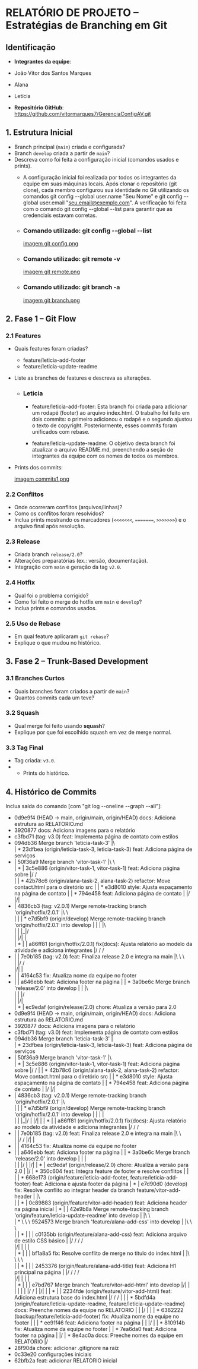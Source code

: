 # RELATÓRIO DE PROJETO – Estratégias de Branching em Git

## Identificação
- **Integrantes da equipe**:
- João Vitor dos Santos Marques
- Alana
- Letícia

- **Repositório GitHub**: https://github.com/vitormarques7/GerenciaConfigAV.git
## 1. Estrutura Inicial
- Branch principal (`main`) criada e configurada?
- Branch `develop` criada a partir de `main`?
- Descreva como foi feita a configuração inicial (comandos usados e prints).
    - A configuração inicial foi realizada por todos os integrantes da equipe em suas máquinas locais. 
      Após clonar o repositório (git clone), cada membro configurou sua identidade no Git utilizando os 
      comandos git config --global user.name "Seu Nome" e git config --global user.email "seu.email@exemplo.com".
      A verificação foi feita com o comando git config --global --list para garantir que as credenciais estavam corretas.
  
    - ### Comando utilizado: git config --global --list

      [imagem git config.png](images/imagem%20git%20config.png)
    - ### Comando utilizado: git remote -v

      [imagem git remote.png](images/imagem%20git%20remote.png)

    - ### Comando utilizado: git branch -a

      [imagem git branch.png](images/imagem%20git%20branch.png)
  
## 2. Fase 1 – Git Flow
### 2.1 Features
- Quais features foram criadas?
  - feature/leticia-add-footer
  - feature/leticia-update-readme
- Liste as branches de features e descreva as alterações.
  - ### Leticia
    - feature/leticia-add-footer: Esta branch foi criada para adicionar um rodapé (footer) ao arquivo index.html. 
      O trabalho foi feito em dois commits: o primeiro adicionou o rodapé e o segundo ajustou o texto de copyright. 
      Posteriormente, esses commits foram unificados com rebase.

    - feature/leticia-update-readme: O objetivo desta branch foi atualizar o arquivo README.md, preenchendo a seção 
        de integrantes da equipe com os nomes de todos os membros. 
  
- Prints dos commits:

  [imagem commits1.png](images/imagem%20commits1.png)

### 2.2 Conflitos
- Onde ocorreram conflitos (arquivos/linhas)?
- Como os conflitos foram resolvidos?
- Inclua prints mostrando os marcadores (`<<<<<<<`, `=======`, `>>>>>>>`) e o
  arquivo final após resolução.

### 2.3 Release
- Criada branch `release/2.0`?
- Alterações preparatórias (ex.: versão, documentação).
- Integração com `main` e geração da tag `v2.0`.

### 2.4 Hotfix
- Qual foi o problema corrigido?
- Como foi feito o merge do hotfix em `main` e `develop`?
- Inclua prints e comandos usados.

### 2.5 Uso de Rebase
- Em qual feature aplicaram `git rebase`?
- Explique o que mudou no histórico.

## 3. Fase 2 – Trunk-Based Development
### 3.1 Branches Curtos
- Quais branches foram criados a partir de `main`?
- Quantos commits cada um teve?

### 3.2 Squash
- Qual merge foi feito usando **squash**?
- Explique por que foi escolhido squash em vez de merge normal.

### 3.3 Tag Final
- Tag criada: `v3.0`.
- - Prints do histórico.

## 4. Histórico de Commits
Inclua saída do comando [com "git log --oneline --graph --all"]:
* 0d9e9f4 (HEAD -> main, origin/main, origin/HEAD) docs: Adiciona estrutura ao RELATORIO.md
* 3920877 docs: Adiciona imagens para o relatório
* c3fbd71 (tag: v3.0) feat: Implementa página de contato com estilos
*   094db36 Merge branch 'leticia-task-3'
    |\  
    | * 23dfbea (origin/leticia-task-3, leticia-task-3) feat: Adiciona página de serviços
* |   50f36a9 Merge branch 'vitor-task-1'
  |\ \  
  | * | 3c5e886 (origin/vitor-task-1, vitor-task-1) feat: Adiciona página sobre
  |/ /  
  | | * 42b78c6 (origin/alana-task-2, alana-task-2) refactor: Move contact.html para o diretório src
  | | * e3d8010 style: Ajusta espaçamento na página de contato
  | | * 794e458 feat: Adiciona página de contato
  | |/  
  |/|
* |   4836cb3 (tag: v2.0.1) Merge remote-tracking branch 'origin/hotfix/2.0.1'
  |\ \  
  | | | *   e7d5bf9 (origin/develop) Merge remote-tracking branch 'origin/hotfix/2.0.1' into develop
  | | | |\  
  | | |_|/  
  | |/| |   
  | * | | a86ff81 (origin/hotfix/2.0.1) fix(docs): Ajusta relatório ao modelo da atividade e adiciona integrantes
  |/ / /
* | |   7e0b185 (tag: v2.0) feat: Finaliza release 2.0 e integra na main
  |\ \ \  
  | |/ /  
  |/| |
* | | 4164c53 fix: Atualiza nome da equipe no footer
* | | a646ebb feat: Adiciona footer na página
  | | *   3a0be6c Merge branch 'release/2.0' into develop
  | | |\  
  | | |/  
  | |/|   
  | * | ec9edaf (origin/release/2.0) chore: Atualiza a versão para 2.0
* 0d9e9f4 (HEAD -> main, origin/main, origin/HEAD) docs: Adiciona estrutura ao RELATORIO.md
* 3920877 docs: Adiciona imagens para o relatório
* c3fbd71 (tag: v3.0) feat: Implementa página de contato com estilos
*   094db36 Merge branch 'leticia-task-3'
    |\
    | * 23dfbea (origin/leticia-task-3, leticia-task-3) feat: Adiciona página de serviços
* |   50f36a9 Merge branch 'vitor-task-1'
  |\ \
  | * | 3c5e886 (origin/vitor-task-1, vitor-task-1) feat: Adiciona página sobre
  |/ /
  | | * 42b78c6 (origin/alana-task-2, alana-task-2) refactor: Move contact.html para o diretório src
  | | * e3d8010 style: Ajusta espaçamento na página de contato
  | | * 794e458 feat: Adiciona página de contato
  | |/
  |/|
* |   4836cb3 (tag: v2.0.1) Merge remote-tracking branch 'origin/hotfix/2.0.1'
  |\ \
  | | | *   e7d5bf9 (origin/develop) Merge remote-tracking branch 'origin/hotfix/2.0.1' into develop
  | | | |\
  | | |_|/
  | |/| |
  | * | | a86ff81 (origin/hotfix/2.0.1) fix(docs): Ajusta relatório ao modelo da atividade e adiciona integrantes
  |/ / /
* | |   7e0b185 (tag: v2.0) feat: Finaliza release 2.0 e integra na main
  |\ \ \
  | |/ /
  |/| |
* | | 4164c53 fix: Atualiza nome da equipe no footer
* | | a646ebb feat: Adiciona footer na página
  | | *   3a0be6c Merge branch 'release/2.0' into develop
  | | |\
  | | |/
  | |/|
  | * | ec9edaf (origin/release/2.0) chore: Atualiza a versão para 2.0
  | |/
  | *   350c604 feat: Integra feature de footer e resolve conflitos
  | |\
  | | * 668e173 (origin/feature/leticia-add-footer, feature/leticia-add-footer) feat: Adiciona e ajusta footer da página
  | * |   e7d90d0 (develop) fix: Resolve conflito ao integrar header da branch feature/vitor-add-header
  | |\ \
  | | * | 0c89883 (origin/feature/vitor-add-header) feat: Adiciona header na página inicial
  | * | |   42e9b8a Merge remote-tracking branch 'origin/feature/leticia-update-readme' into develop
  | |\ \ \
  | * \ \ \   9524573 Merge branch 'feature/alana-add-css' into develop
  | |\ \ \ \
  | | * | | | c0135bb (origin/feature/alana-add-css) feat: Adiciona arquivo de estilo CSS básico
  | |/ / / /  
  |/| | | |   
  | * | | |   bf1a8a5 fix: Resolve conflito de merge no titulo do index.html
  | |\ \ \ \  
  | | * | | | 2453376 (origin/feature/alana-add-title) feat: Adiciona H1 principal na página
  | |/ / / /  
  |/| | | |   
  | * | | | e7bd767 Merge branch 'feature/vitor-add-html' into develop
  |/| | | |
  | | |/ /
  | |/| |
  | * | | 2234fde (origin/feature/vitor-add-html) feat: Adiciona estrutura base do index.html
  |/ / /
  | | | * 5bdfd4a (origin/feature/leticia-update-readme, feature/leticia-update-readme) docs: Preenche nomes da equipe no RELATORIO
  | | |/
  | | | * 6362222 (backup/feature/leticia-add-footer) fix: Atualiza nome da equipe no footer
  | | | * ee91f46 feat: Adiciona footer na página
  | | |/
  | | * 810914b fix: Atualiza nome da equipe no footer
  | | * 7ea6da0 feat: Adiciona footer na página
  | |/
  | * 8e4ac0a docs: Preeche nomes da equipe em RELATORIO
  |/
* 28f90da chore: adicionar .gitignore na raiz
* 0c33e20 configurações iniciais
* 62bfb2a feat: adicionar RELATORIO inicial

